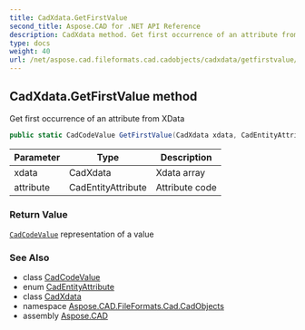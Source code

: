 ```yaml
---
title: CadXdata.GetFirstValue
second_title: Aspose.CAD for .NET API Reference
description: CadXdata method. Get first occurrence of an attribute from XData
type: docs
weight: 40
url: /net/aspose.cad.fileformats.cad.cadobjects/cadxdata/getfirstvalue/
---
```

## CadXdata.GetFirstValue method

Get first occurrence of an attribute from XData

```csharp
public static CadCodeValue GetFirstValue(CadXdata xdata, CadEntityAttribute attribute)
```

| Parameter | Type | Description |
| --- | --- | --- |
| xdata | CadXdata | Xdata array |
| attribute | CadEntityAttribute | Attribute code |

### Return Value

[`CadCodeValue`](../../../aspose.cad.fileformats.cad/cadcodevalue/) representation of a value

### See Also

* class [CadCodeValue](../../../aspose.cad.fileformats.cad/cadcodevalue/)
* enum [CadEntityAttribute](../../../aspose.cad.fileformats.cad/cadentityattribute/)
* class [CadXdata](../)
* namespace [Aspose.CAD.FileFormats.Cad.CadObjects](../../cadxdata/)
* assembly [Aspose.CAD](../../../)


